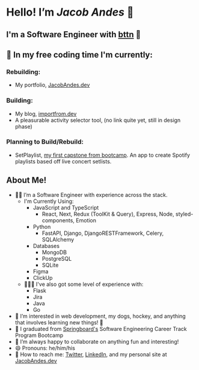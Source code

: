 # Hello! I’m ***Jacob Andes*** 👋

## I'm a Software Engineer with [bttn](https://bttnusa.com) 🎉

## 👷 In my free coding time I'm currently: 

### Rebuilding: 

- My portfolio, [JacobAndes.dev](https://www.jacobandes.dev)

### Building:

- My blog, [importfrom.dev](https://www.importfrom.dev)
- A pleasurable activity selector tool, (no link quite yet, still in design phase)

### Planning to Build/Rebuild:

- SetPlaylist, [my first capstone from bootcamp](https://github.com/booshja/setplaylist-python). An app to create Spotify playlists based off live concert setlists.

## About Me!

- 🧑‍💻 I’m a Software Engineer with experience across the stack.
  - I'm Currently Using:
    - JavaScript and TypeScript
      - React, Next, Redux (ToolKit & Query), Express, Node, styled-components, Emotion
    - Python
      - FastAPI, Django, DjangoRESTFramework, Celery, SQLAlchemy
    - Databases
      - MongoDB
      - PostgreSQL
      - SQLite
    - Figma
    - ClickUp
  - 👨🏻‍🚀 I've also got some level of experience with:
    - Flask
    - Jira
    - Java
    - Go
- 👀  I’m interested in web development, my dogs, hockey, and anything that involves learning new things! 📖
- 🌱 I graduated from [Springboard's](https://www.springboard.com/) Software Engineering Career Track Program Bootcamp
- 🧩 I’m always happy to collaborate on anything fun and interesting!
- 😄 Pronouns: he/him/his
- 💬 How to reach me: [Twitter](https://www.twitter.com/booshja), [LinkedIn](https://www.linkedin.com/in/jacobandes), and my personal site at [JacobAndes.dev](https://www.jacobandes.dev)
